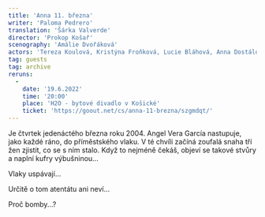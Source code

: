```yaml
---
title: 'Anna 11. března'
writer: 'Paloma Pedrero'
translation: 'Šárka Valverde'
director: 'Prokop Košař'
scenography: 'Amálie Dvořáková'
actors: 'Tereza Koulová, Kristýna Froňková, Lucie Bláhová, Anna Dostálová a Anna Kühnová'
tag: guests
tag: archive
reruns:
  -
    date: '19.6.2022'
    time: '20:00'
    place: 'H2O - bytové divadlo v Košické'
    ticket: 'https://goout.net/cs/anna-11-brezna/szgmdqt/'
---
```

Je čtvrtek jedenáctého března roku 2004. Angel Vera García nastupuje, jako každé ráno, do příměstského vlaku. V té chvíli začíná zoufalá snaha tří žen zjistit, co se s ním stalo. Když to nejméně čekáš, objeví se takové stvůry a naplní kufry výbušninou...

Vlaky uspávají... 

Určitě o tom atentátu ani neví... 

Proč bomby...?
